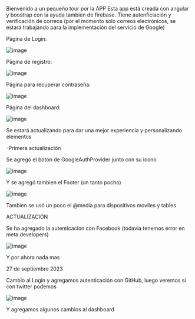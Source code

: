 Bienvenido a un pequeño tour por la APP 
Esta app está creada con angular y boostrap con la ayuda tambien de firebase. Tiene autenficiación y verificación de correos (por el momento solo correos electrónicos, se estará trabajando para la implementación del servicio de Google)

Página de Login: 

![image](https://github.com/Helmut128/Angular_firebase_Login/assets/65142656/9b3c2689-efae-4331-aef1-fce2687b04c6)

Página de registro: 

![image](https://github.com/Helmut128/Angular_firebase_Login/assets/65142656/386ad6cb-e7a1-4d98-a1ad-19cf0cb55746)

Página para recuperar contraseña: 

![image](https://github.com/Helmut128/Angular_firebase_Login/assets/65142656/b0a8f6d3-a95a-4195-a1d4-98cae291ad95)

Página del dashboard: 

![image](https://github.com/Helmut128/Angular_firebase_Login/assets/65142656/eb3dc7c5-9290-4d2b-9dae-287135fb8185)

Se estará actualizando para dar una mejor experiencia y personalizando elementos

-Primera actualización 

Se agregó el botón de GoogleAuthProvider junto con su icono

![image](https://github.com/Helmut128/Angular_firebase_Login/assets/65142656/cebc090a-4ffa-4099-829f-fe44924ce66d)


Y se agregó tambien el Footer (un tanto pocho)

![image](https://github.com/Helmut128/Angular_firebase_Login/assets/65142656/bf94e26c-1fe7-4c9d-9eba-29178d0b8b34)

Tambien se usó un poco el @media para dispositivos moviles y tables 


ACTUALIZACION

Se ha agregado la autenticacion con Facebook (todavia tenemos error en meta.developers) 

![image](https://github.com/Helmut128/Angular_firebase_Login/assets/65142656/f21ce73e-864d-4c42-a792-48ba2ecd5a6e)

Y por ahora nada mas


27 de septiembre 2023 

Cambio al Login y agregamos autenticación con GitHub, luego veremos si con twitter podemos

 ![image](https://github.com/Helmut128/Angular_firebase_Login/assets/65142656/1e1c1ac0-7e74-436a-9c27-7958df07753a)

 Y agregamos algunos cambios al dashboard


